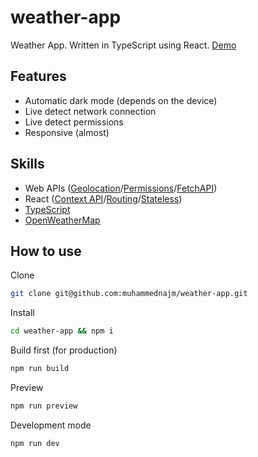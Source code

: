 # weather-app
Weather App. Written in TypeScript using React.
[Demo](https://public-weather-app.netlify.app)

## Features
- Automatic dark mode (depends on the device)
- Live detect network connection
- Live detect permissions
- Responsive (almost)

## Skills
- Web APIs ([Geolocation](https://developer.mozilla.org/en-US/docs/Web/API/Geolocation_API)/[Permissions](https://developer.mozilla.org/en-US/docs/Web/API/Permissions_API)/[FetchAPI](https://developer.mozilla.org/en-US/docs/Web/API/Fetch_API/Using_Fetch))
- React ([Context API](https://reactjs.org/docs/context.html)/[Routing](https://reactrouter.com/)/[Stateless](https://reactjs.org/docs/components-and-props.html))
- [TypeScript](https://www.typescriptlang.org/)
- [OpenWeatherMap](https://openweathermap.org)

## How to use
Clone
```bash
git clone git@github.com:muhammednajm/weather-app.git
```

Install
```bash
cd weather-app && npm i
```

Build first (for production)
```bash
npm run build
```

Preview
```bash
npm run preview
```

Development mode
```bash
npm run dev
```
